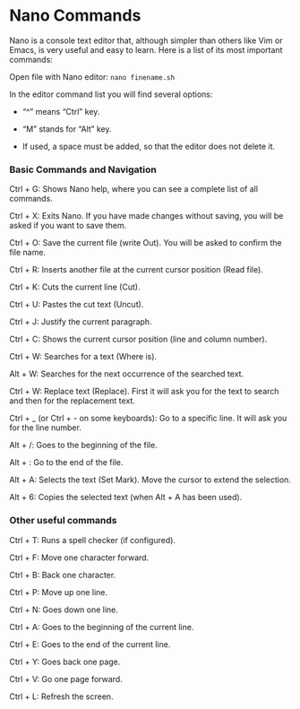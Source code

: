 # Nano Commands

Nano is a console text editor that, although simpler than others like Vim or Emacs, is very useful and easy to learn. Here is a list of its most important commands:

Open file with Nano editor:
<code>nano finename.sh </code>

In the editor command list you will find several options:
- “^” means “Ctrl” key.
- “M” stands for “Alt” key.

- If used, a space must be added, so that the editor does not delete it.

### Basic Commands and Navigation

Ctrl + G: Shows Nano help, where you can see a complete list of all commands.

Ctrl + X: Exits Nano. If you have made changes without saving, you will be asked if you want to save them.

Ctrl + O: Save the current file (write Out). You will be asked to confirm the file name.

Ctrl + R: Inserts another file at the current cursor position (Read file).

Ctrl + K: Cuts the current line (Cut).

Ctrl + U: Pastes the cut text (Uncut).

Ctrl + J: Justify the current paragraph.

Ctrl + C: Shows the current cursor position (line and column number).

Ctrl + W: Searches for a text (Where is).

Alt + W: Searches for the next occurrence of the searched text.

Ctrl + W: Replace text (Replace). First it will ask you for the text to search and then for the replacement text.

Ctrl + _ (or Ctrl + - on some keyboards): Go to a specific line. It will ask you for the line number.

Alt + /: Goes to the beginning of the file.

Alt + : Go to the end of the file.

Alt + A: Selects the text (Set Mark). Move the cursor to extend the selection.

Alt + 6: Copies the selected text (when Alt + A has been used).

### Other useful commands

Ctrl + T: Runs a spell checker (if configured).

Ctrl + F: Move one character forward.

Ctrl + B: Back one character.

Ctrl + P: Move up one line.

Ctrl + N: Goes down one line.

Ctrl + A: Goes to the beginning of the current line.

Ctrl + E: Goes to the end of the current line.

Ctrl + Y: Goes back one page.

Ctrl + V: Go one page forward.

Ctrl + L: Refresh the screen.
